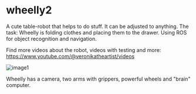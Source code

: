 # wheelly2
A cute table-robot that helps to do stuff. It can be adjusted to anything.
The task: Wheelly is folding clothes and placing them to the drawer.
Using ROS for object recognition and navigation.

Find more videos about the robot, videos with testing and more: https://www.youtube.com/@veronikatheartist/videos

![image1](https://user-images.githubusercontent.com/8210905/235582721-8ea7e4e8-e1f0-4e5e-afac-b4fafb2f8ced.jpeg)

Wheelly has a camera, two arms with grippers, powerful wheels and "brain" computer.
